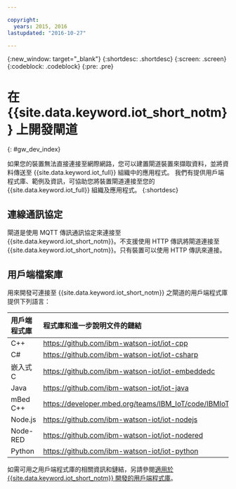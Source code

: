```yaml
---

copyright:
  years: 2015, 2016
lastupdated: "2016-10-27"

---
```


{:new_window: target="_blank"}
{:shortdesc: .shortdesc}
{:screen: .screen}
{:codeblock: .codeblock}
{:pre: .pre}

# 在 {{site.data.keyword.iot_short_notm}} 上開發閘道
{: #gw_dev_index}

如果您的裝置無法直接連接至網際網路，您可以建置閘道裝置來擷取資料，並將資料傳送至 {{site.data.keyword.iot_full}} 組織中的應用程式。
我們有提供用戶端程式庫、範例及資訊，可協助您將裝置閘道連接至您的 {{site.data.keyword.iot_full}} 組織及應用程式。
{:shortdesc}

## 連線通訊協定
閘道是使用 MQTT 傳訊通訊協定來連接至 {{site.data.keyword.iot_short_notm}}。不支援使用 HTTP 傳訊將閘道連接至 {{site.data.keyword.iot_short_notm}}。只有裝置可以使用 HTTP 傳訊來連接。

## 用戶端檔案庫 
用來開發可連接至 {{site.data.keyword.iot_short_notm}} 之閘道的用戶端程式庫提供下列語言：

|用戶端程式庫 |程式庫和進一步說明文件的鏈結
|:---|:---
|C++| https://github.com/ibm-watson-iot/iot-cpp
|C#| https://github.com/ibm-watson-iot/iot-csharp
|嵌入式 C| https://github.com/ibm-watson-iot/iot-embeddedc
|Java|https://github.com/ibm-watson-iot/iot-java
|mBed C++|https://developer.mbed.org/teams/IBM_IoT/code/IBMIoTF/
|Node.js|https://github.com/ibm-watson-iot/iot-nodejs
|Node-RED|https://github.com/ibm-watson-iot/iot-nodered
|Python|https://github.com/ibm-watson-iot/iot-python

如需可用之用戶端程式庫的相關資訊和鏈結，另請參閱[適用於 {{site.data.keyword.iot_short_notm}} 開發的用戶端程式庫](../iot_platform_client_lib.html)。
